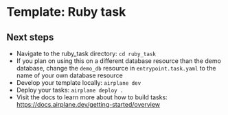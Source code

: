 # Template: Ruby task

## Next steps

- Navigate to the ruby_task directory: `cd ruby_task`
- If you plan on using this on a different database resource than the demo database, change the `demo_db` resource in `entrypoint.task.yaml` to the name of your own database resource
- Develop your template locally: `airplane dev`
- Deploy your tasks: `airplane deploy .`
- Visit the docs to learn more about how to build tasks: https://docs.airplane.dev/getting-started/overview
